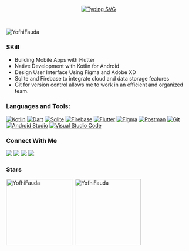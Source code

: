<p align="center">
<a href="https://github.com/YofhiFauda"><img src="https://readme-typing-svg.demolab.com?font=Fira+Code&weight=500&size=25&duration=3500&pause=500&color=FF1484&center=true&vCenter=true&random=false&width=452&height=62&lines=Hi+Everyone;I'm+Yofhi+Fauda+Pradana;Junior+Mobile+Developer" alt="Typing SVG" /></a>
</p>

<br>

<p align="left"> <img src="https://komarev.com/ghpvc/?username=YofhiFauda&label=Profile%20views&color=0e75b6&style=flat" alt="YofhiFauda" /> </p>

### SKill
- Building Mobile Apps with Flutter
- Native Development with Kotlin for Android
- Design User Interface Using Figma and Adobe XD
- Sqlite and Firebase to integrate cloud and data storage features
- Git for version control allows me to work in an efficient and organized team.



<h3 align="left">Languages and Tools:</h3>
<p align="left">
<a href="" target="_blank"><img src="https://img.shields.io/badge/Kotlin-0095D5?&style=for-the-badge&logo=kotlin&logoColor=white" alt="Kotlin" target="_blank"/></a>
<a href="" target="_blank"><img src="https://img.shields.io/badge/Dart-0175C2?style=for-the-badge&logo=dart&logoColor=white" alt="Dart" target="_blank"></a>
<a href="" target="_blank"><img src="https://img.shields.io/badge/SQLite-07405E?style=for-the-badge&logo=sqlite&logoColor=white" alt="Sqlite" target="_blank"></a>
<a href="" target="_blank"><img src="https://img.shields.io/badge/Firebase-F5820D?style=for-the-badge&logo=firebase&logoColor=white" alt="Firebase" target="_blank"></a>
<a href="" target="_blank"><img src="https://img.shields.io/badge/Flutter-02569B?style=for-the-badge&logo=flutter&logoColor=white" alt="Flutter" target="_blank"></a>
<a href="" target="_blank"><img src="https://img.shields.io/badge/Figma-F24E1E?style=for-the-badge&logo=figma&logoColor=white" alt="Figma" target="_blank"></a>
<a href="" target="_blank"><img src="https://img.shields.io/badge/Postman-E8751A?style=for-the-badge&logo=postman&logoColor=white" alt="Postman" target="_blank"></a>
<a href="" target="_blank"><img src="https://img.shields.io/badge/GIT-E44C30?style=for-the-badge&logo=git&logoColor=white" alt="Git" target="_blank"></a>
<a href="" target="_blank"><img src="https://img.shields.io/badge/Android_Studio-3DDC84?style=for-the-badge&logo=android-studio&logoColor=white" alt="Android Studio" target="_blank"></a>
<a href="" target="_blank"><img src="https://img.shields.io/badge/Visual_Studio-5C2D91?style=for-the-badge&logo=visual%20studio&logoColor=white" alt="Visual Studio Code" target="_blank"></a>
</p>

<h3 align="left">Connect With Me</h3>
<a href="https://www.linkedin.com/in/yofhi-fauda-pradana/" target="_blank"><img src="https://img.shields.io/badge/LinkedIn-0077B5?style=for-the-badge&logo=linkedin&logoColor=white" target="_blank"></a>
<a href="https://github.com/YofhiFauda" target="_blank"><img src="https://img.shields.io/badge/GitHub-100000?style=for-the-badge&logo=github&logoColor=white" target="_blank"></a>
<a href="https://instagram.com/yofhifauda" target="_blank"><img src="https://img.shields.io/badge/Instagram-E4405F?style=for-the-badge&logo=instagram&logoColor=white" target="_blank"></a>
<a href = "mailto:yofhi132@gmail.com"><img src="https://img.shields.io/badge/-Gmail-100000?style=for-the-badge&logo=gmail&logoColor=white" target="_blank"></a>

<h3 align="left">Stars</h3>
<img align="left" height="180em" src="https://github-readme-stats.vercel.app/api/top-langs/?username=YofhiFauda&layout=compact&theme=" alt=YofhiFauda />

<p>&nbsp;<img align="center" height="180em" src="https://github-readme-stats.vercel.app/api?username=YofhiFauda&show_icons=true&locale=en&theme=" alt="YofhiFauda" /></p>


